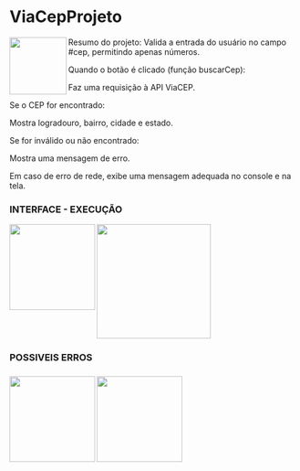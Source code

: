 # ViaCepProjeto
<div>
<img align = "left" height= "100" src = "https://img.icons8.com/?size=100&id=Nkym0Ujb8VGI&format=png&color=000000"/>Resumo do projeto: Valida a entrada do usuário no campo #cep, permitindo apenas números.
  
Quando o botão é clicado (função buscarCep):
  
Faz uma requisição à API ViaCEP.
  
Se o CEP for encontrado:

Mostra logradouro, bairro, cidade e estado.

Se for inválido ou não encontrado:

Mostra uma mensagem de erro.

Em caso de erro de rede, exibe uma mensagem adequada no console e na tela.
</div>
  
<div>
<h3>INTERFACE - EXECUÇÃO</h3>
<img align = "left" height = "150" src = "https://i.postimg.cc/x1YBVSYv/interface-do-site.jpg"/>
<img align = "center" height = "200" src = "https://i.postimg.cc/fypX75b5/funcionando.jpg"/>
</div>

<h3>POSSIVEIS ERROS<h3/>
<img align = "left" height = "150" src = "https://i.postimg.cc/vHb7pDyX/cep-n-o-encontrado.jpg"/>
<img align = "center" height = "150" src = "https://i.postimg.cc/KYw2pRK8/cep-inv-lido-digite-8-digitos.jpg"/>


